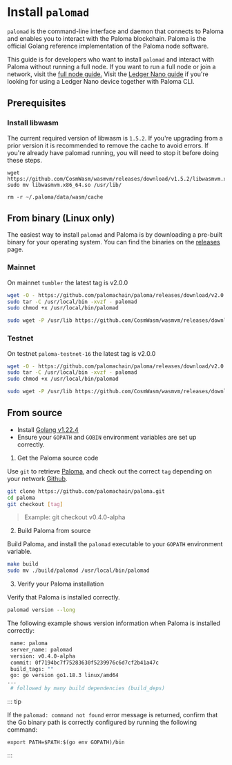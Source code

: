 # Install `palomad`

`palomad` is the command-line interface and daemon that connects to Paloma and enables you to interact with the Paloma blockchain. Paloma is the official Golang reference implementation of the Paloma node software.

This guide is for developers who want to install `palomad` and interact with Paloma without running a full node. If you want to run a full node or join a network, visit the [full node guide.](../../maintain/node/requirements) Visit the [Ledger Nano guide](../../resources/paloma-ledger) if you're looking for using a Ledger Nano device together with Paloma CLI.

## Prerequisites

### Install libwasm
The current required version of libwasm is `1.5.2`. If you're upgrading from a prior version it is recommended to remove the cache to avoid errors. If you're already have palomad running, you will need to stop it before doing these steps.

```
wget https://github.com/CosmWasm/wasmvm/releases/download/v1.5.2/libwasmvm.x86_64.so
sudo mv libwasmvm.x86_64.so /usr/lib/

rm -r ~/.paloma/data/wasm/cache
```

## From binary (Linux only)

The easiest way to install `palomad` and Paloma is by downloading a pre-built binary for your operating system. You can find the binaries on the [releases](https://github.com/palomachain/paloma/releases) page. 


### Mainnet
On mainnet `tumbler` the latest tag is v2.0.0

```sh
wget -O - https://github.com/palomachain/paloma/releases/download/v2.0.0/paloma_Linux_x86_64.tar.gz  | \
sudo tar -C /usr/local/bin -xvzf - palomad
sudo chmod +x /usr/local/bin/palomad

sudo wget -P /usr/lib https://github.com/CosmWasm/wasmvm/releases/download/v1.5.2/libwasmvm.x86_64.so
```

### Testnet
On testnet `paloma-testnet-16` the latest tag is v2.0.0

```sh
wget -O - https://github.com/palomachain/paloma/releases/download/v2.0.0/paloma_Linux_x86_64.tar.gz  | \
sudo tar -C /usr/local/bin -xvzf - palomad
sudo chmod +x /usr/local/bin/palomad

sudo wget -P /usr/lib https://github.com/CosmWasm/wasmvm/releases/download/v1.5.2/libwasmvm.x86_64.so
```

## From source

- Install [Golang v1.22.4](https://golang.org/doc/install)
- Ensure your `GOPATH` and `GOBIN` environment variables are set up correctly.
1. Get the Paloma source code

Use `git` to retrieve [Paloma](https://github.com/palomachain/paloma), and check out the correct `tag` depending on your network [Github](https://github.com/palomachain/paloma/releases).

 ```bash
 git clone https://github.com/palomachain/paloma.git
 cd paloma
 git checkout [tag]
```
   
 > Example: git checkout v0.4.0-alpha

2. Build Paloma from source

Build Paloma, and install the `palomad` executable to your `GOPATH` environment variable.

```bash
make build
sudo mv ./build/palomad /usr/local/bin/palomad
```

3. Verify your Paloma installation

Verify that Paloma is installed correctly.

```bash
palomad version --long
```

The following example shows version information when Paloma is installed correctly:

```bash
 name: paloma
 server_name: palomad
 version: v0.4.0-alpha
 commit: 0f7194bc7f75283630f5239976c6d7cf2b41a47c
 build_tags: ""
 go: go version go1.18.3 linux/amd64
...
 # followed by many build dependencies (build_deps)
```

::: tip

If the `palomad: command not found` error message is returned, confirm that the Go binary path is correctly configured by running the following command:

```
export PATH=$PATH:$(go env GOPATH)/bin
```

:::
